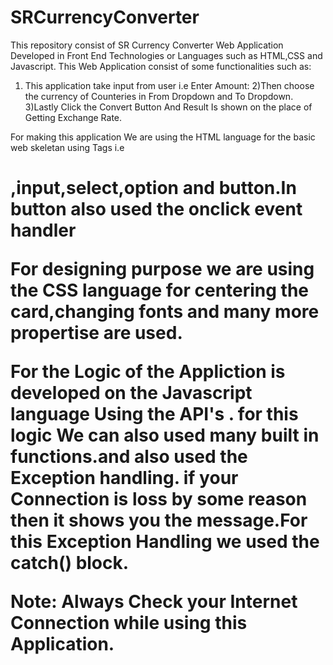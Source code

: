 # SRCurrencyConverter

This  repository consist of SR Currency Converter Web Application Developed in Front End Technologies or Languages  such as HTML,CSS and Javascript.
   This Web Application consist of some functionalities such as:
   1) This application take input from user i.e Enter Amount:
   2)Then choose the currency of Counteries in From Dropdown and To Dropdown.
   3)Lastly Click the Convert Button And Result Is shown on the place of Getting Exchange Rate.

  For making this application We are using the HTML language for the basic web skeletan using Tags i.e <h1>,input,select,option and button.In button also used the onclick event handler 

   For designing purpose we are using the CSS  language for centering the card,changing fonts and many more propertise are used.

   For the Logic  of the Appliction  is developed on the Javascript language Using the API's . for this logic We can  also used many built in functions.and also used the Exception handling. if your Connection is loss by some reason then it shows you the message.For this Exception Handling we used the catch() block.


   Note:
          Always Check your Internet Connection while using this Application.
              
